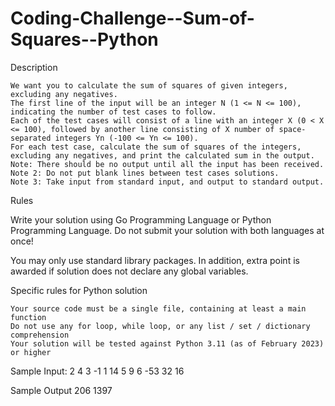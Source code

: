 # Coding-Challenge--Sum-of-Squares--Python
Description

    We want you to calculate the sum of squares of given integers, excluding any negatives.
    The first line of the input will be an integer N (1 <= N <= 100), indicating the number of test cases to follow.
    Each of the test cases will consist of a line with an integer X (0 < X <= 100), followed by another line consisting of X number of space-separated integers Yn (-100 <= Yn <= 100).
    For each test case, calculate the sum of squares of the integers, excluding any negatives, and print the calculated sum in the output.
    Note: There should be no output until all the input has been received.
    Note 2: Do not put blank lines between test cases solutions.
    Note 3: Take input from standard input, and output to standard output.

Rules

Write your solution using Go Programming Language or Python Programming Language. Do not submit your solution with both languages at once!

You may only use standard library packages. In addition, extra point is awarded if solution does not declare any global variables.

Specific rules for Python solution

    Your source code must be a single file, containing at least a main function
    Do not use any for loop, while loop, or any list / set / dictionary comprehension
    Your solution will be tested against Python 3.11 (as of February 2023) or higher

Sample Input: 
2
4
3 -1 1 14
5
9 6 -53 32 16

Sample Output
206
1397
